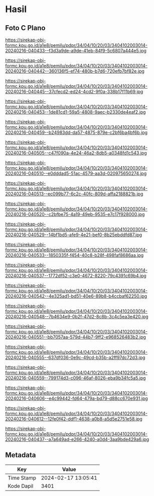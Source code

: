 # Hasil

## Foto C Plano

https://sirekap-obj-formc.kpu.go.id/a1e8/pemilu/pdpr/34/04/10/20/03/3404102003014-20240216-040433--f3d3a9de-a9de-41eb-84f9-5c6807a444e5.jpg

https://sirekap-obj-formc.kpu.go.id/a1e8/pemilu/pdpr/34/04/10/20/03/3404102003014-20240216-040442--360136f5-ef74-480b-b7d6-720efb7bf82e.jpg

https://sirekap-obj-formc.kpu.go.id/a1e8/pemilu/pdpr/34/04/10/20/03/3404102003014-20240216-040445--37cfecd2-ed24-4cd2-9f0a-338b17f11b69.jpg

https://sirekap-obj-formc.kpu.go.id/a1e8/pemilu/pdpr/34/04/10/20/03/3404102003014-20240216-040453--1de81cd1-59a5-4808-9aec-b2330de4eaf2.jpg

https://sirekap-obj-formc.kpu.go.id/a1e8/pemilu/pdpr/34/04/10/20/03/3404102003014-20240216-040459--b24983dd-da57-4875-879e-c2bf6ba4bf6b.jpg

https://sirekap-obj-formc.kpu.go.id/a1e8/pemilu/pdpr/34/04/10/20/03/3404102003014-20240216-040505--c47f090a-4e24-46a2-8db5-a0348fd1c543.jpg

https://sirekap-obj-formc.kpu.go.id/a1e8/pemilu/pdpr/34/04/10/20/03/3404102003014-20240216-040510--e0dddad5-51ac-4579-aa3d-020975650274.jpg

https://sirekap-obj-formc.kpu.go.id/a1e8/pemilu/pdpr/34/04/10/20/03/3404102003014-20240216-040513--ec099b77-6c2c-40fc-809d-affa2188821b.jpg

https://sirekap-obj-formc.kpu.go.id/a1e8/pemilu/pdpr/34/04/10/20/03/3404102003014-20240216-040520--c2bfbe75-4a19-49eb-9535-e7c17f928000.jpg

https://sirekap-obj-formc.kpu.go.id/a1e8/pemilu/pdpr/34/04/10/20/03/3404102003014-20240216-040529--14bf1bd5-afe9-4e21-bef0-8b25ebddfd87.jpg

https://sirekap-obj-formc.kpu.go.id/a1e8/pemilu/pdpr/34/04/10/20/03/3404102003014-20240216-040533--1850335f-f454-40c8-b28f-498faf8686aa.jpg

https://sirekap-obj-formc.kpu.go.id/a1e8/pemilu/pdpr/34/04/10/20/03/3404102003014-20240216-040537--1772df52-c3e0-4672-8220-79c4391c69b4.jpg

https://sirekap-obj-formc.kpu.go.id/a1e8/pemilu/pdpr/34/04/10/20/03/3404102003014-20240216-040542--4e325ad1-bd51-40e6-89b8-b4ccbaf62250.jpg

https://sirekap-obj-formc.kpu.go.id/a1e8/pemilu/pdpr/34/04/10/20/03/3404102003014-20240216-040548--7b4634e9-0b2f-47d2-8c8b-3c4c5ea3e420.jpg

https://sirekap-obj-formc.kpu.go.id/a1e8/pemilu/pdpr/34/04/10/20/03/3404102003014-20240216-040551--bb7057aa-579d-44b7-9ff2-e968526483b2.jpg

https://sirekap-obj-formc.kpu.go.id/a1e8/pemilu/pdpr/34/04/10/20/03/3404102003014-20240216-040555--637df036-0e9c-49cd-b35b-a2ff97dc72d3.jpg

https://sirekap-obj-formc.kpu.go.id/a1e8/pemilu/pdpr/34/04/10/20/03/3404102003014-20240216-040559--799174d3-c096-46af-8026-eba9b34fc5a5.jpg

https://sirekap-obj-formc.kpu.go.id/a1e8/pemilu/pdpr/34/04/10/20/03/3404102003014-20240216-040606--e4c99442-fd64-479a-bd79-d88cc670e931.jpg

https://sirekap-obj-formc.kpu.go.id/a1e8/pemilu/pdpr/34/04/10/20/03/3404102003014-20240216-040612--12fe0f42-ddf1-4638-a0b8-a5d5e2751e58.jpg

https://sirekap-obj-formc.kpu.go.id/a1e8/pemilu/pdpr/34/04/10/20/03/3404102003014-20240216-040437--a7a649ad-e266-4240-a0d4-3aa9bde429a6.jpg


## Metadata

| Key        | Value               |
| ---------- | ------------------- |
| Time Stamp | 2024-02-17 13:05:41 |
| Kode Dapil | 3401                |



